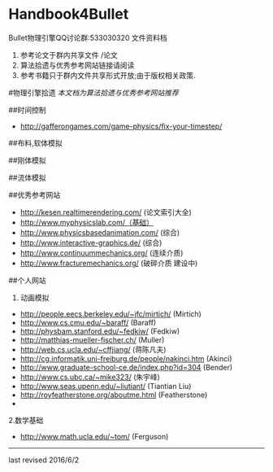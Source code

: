 # Handbook4Bullet
Bullet物理引擎QQ讨论群:533030320 
文件资料档

 1. 参考论文于群内共享文件          /论文
 2. 算法拾遗与优秀参考网站链接请阅读
 3. 参考书籍只于群内文件共享形式开放;由于版权相关政策.

#物理引擎拾遗
*本文档为算法拾遗与优秀参考网站推荐* 

##时间控制
 * http://gafferongames.com/game-physics/fix-your-timestep/ 
 
##布料,软体模拟

##刚体模拟
 
##流体模拟

 
 
##优秀参考网站
 * http://kesen.realtimerendering.com/ (论文索引大全)
 * http://www.myphysicslab.com/（基础）
 * http://www.physicsbasedanimation.com/ (综合)
 * http://www.interactive-graphics.de/ (综合)
 * http://www.continuummechanics.org/ (连续介质)
 * http://www.fracturemechanics.org/ (破碎介质 建设中)

##个人网站
 1. 动画模拟
  * http://people.eecs.berkeley.edu/~jfc/mirtich/ (Mirtich)
  * http://www.cs.cmu.edu/~baraff/ (Baraff)
  * http://physbam.stanford.edu/~fedkiw/ (Fedkiw)
  * http://matthias-mueller-fischer.ch/ (Muller)
  * http://web.cs.ucla.edu/~cffjiang/ (蒋陈凡夫)
  * http://cg.informatik.uni-freiburg.de/people/nakinci.htm (Akinci)
  * http://www.graduate-school-ce.de/index.php?id=304 (Bender)
  * http://www.cs.ubc.ca/~mike323/ (朱宇峰)
  * http://www.seas.upenn.edu/~liutiant/ (Tiantian Liu)
  * http://royfeatherstone.org/aboutme.html (Featherstone)
  *

 2.数学基础
  * http://www.math.ucla.edu/~tom/ (Ferguson)
 
 - - -
 last revised 2016/6/2
